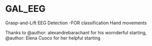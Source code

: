 # GAL_EEG
Grasp-and-Lift EEG Detection -FOR classification Hand movements

Thanks to @author: alexandrebarachant for his wornderful starting, @author: Elena Cuoco for her helpful starting
